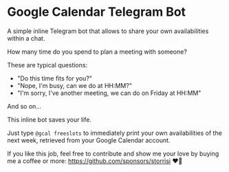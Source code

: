 # Google Calendar Telegram Bot

A simple inline Telegram bot that allows to share your own availabilities within a chat.

How many time do you spend to plan a meeting with someone?

These are typical questions:

- "Do this time fits for you?"
- "Nope, I'm busy, can we do at HH:MM?"
- "I'm sorry, I've another meeting, we can do on Friday at HH:MM"

And so on...

This inline bot saves your life.

Just type `@gcal freeslots` to immediately print your own availabilities of the next week, retrieved from your Google Calendar account.


If you like this job, feel free to contribute and show me your love by buying me a coffee or more: https://github.com/sponsors/storrisi ❤️🙏